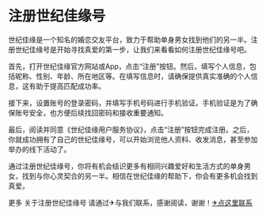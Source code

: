 # 注册世纪佳缘号

世纪佳缘是一个知名的婚恋交友平台，致力于帮助单身男女找到他们的另一半。注册世纪佳缘号是开始寻找真爱的第一步，让我们来看看如何注册世纪佳缘号吧。

首先，打开世纪佳缘官方网站或App，点击“注册”按钮。然后，填写个人信息，包括昵称、性别、年龄、所在地区等。在填写信息时，请确保提供真实准确的个人信息，这有助于提高匹配成功率。

接下来，设置账号的登录密码，并填写手机号码进行手机验证。手机验证是为了确保账号安全，也方便后续找回密码和接收重要通知。

最后，阅读并同意《世纪佳缘用户服务协议》，点击“注册”按钮完成注册。之后，你就成功拥有了自己的世纪佳缘号，可以开始浏览他人资料、收发消息，甚至参加举办的线下活动了。

通过注册世纪佳缘号，你将有机会结识更多有相同兴趣爱好和生活方式的单身男女，找到与你心灵契合的另一半。相信在世纪佳缘的帮助下，你会有更多机会找到真爱。

更多 关于注册世纪佳缘号 请通过✈与我们联系，感谢阅读，谢谢！[✈点这里联系](https://1.k02.cc)